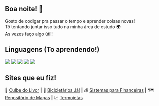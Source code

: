 <!--<img align="right" width="300" src="https://i.giphy.com/media/zDuStFVpRJIZ2/giphy.webp" />-->

## Boa noite! 👋

Gosto de codigar pra passar o tempo e aprender coisas novas! </br>
Tô tentando juntar isso tudo na minha área de estudo 🌍 </br>
As vezes faço algo útil! </br>

<!--[![Top Langs](https://github-readme-stats.vercel.app/api/top-langs/?username=anuraghazra&layout=compact)](https://github.com/edinwow/github-readme-stats)-->

## Linguagens (To aprendendo!)
<img src="https://img.shields.io/badge/JavaScript-F7DF1E?style=for-the-badge&logo=javascript&logoColor=black"> <img src="https://img.shields.io/badge/HTML5-E34F26?style=for-the-badge&logo=html5&logoColor=white"> <img src="https://img.shields.io/badge/CSS-239120?&style=for-the-badge&logo=css3&logoColor=white"> <img src="https://img.shields.io/badge/Java-ED8B00?style=for-the-badge&logo=java&logoColor=white"> <img src="https://img.shields.io/badge/Python-FFD43B?style=for-the-badge&logo=python&logoColor=blue">

## Sites que eu fiz!

📖 [Culbe do Livor][culbe] **|** 
🚴 [Bicicletários Já!][bike] **|** 
💰 [Sistemas para Financeiras][financeiras] **|** 
🗺 [Repositório de Mapas][mapas] **|** 
📈 [Termoietas][termoietas]

[culbe]: https://culbedolivor.vercel.app
[bike]: https://bicicletariosja.vercel.app
[financeiras]: https://sistemaparafinanceiras.vercel.app
[mapas]: https://repositoriodemapas.vercel.app/
[termoietas]: https://termoietas.vercel.app/

